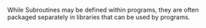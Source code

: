 While Subroutines may be defined within programs, they are often packaged separately in libraries that can be used by programs. 
